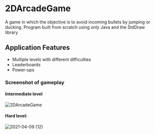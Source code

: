 # 2DArcadeGame
A game in which the objective is to avoid incoming bullets by jumping or ducking. Program built from scratch using only Java and the StdDraw library

## Application Features
- Multiple levels with different difficulties 
- Leaderboards
- Power-ups <br/>

### Screenshot of gameplay

#### Intermediate level

![2DArcadeGame](https://user-images.githubusercontent.com/66135756/114241896-93702b00-994f-11eb-9bb5-7d7fe31f2aee.png) <br/>

#### Hard level:
![2021-04-09 (12)](https://user-images.githubusercontent.com/66135756/114242299-46d91f80-9950-11eb-8e5b-9d2c699d78e5.png)
